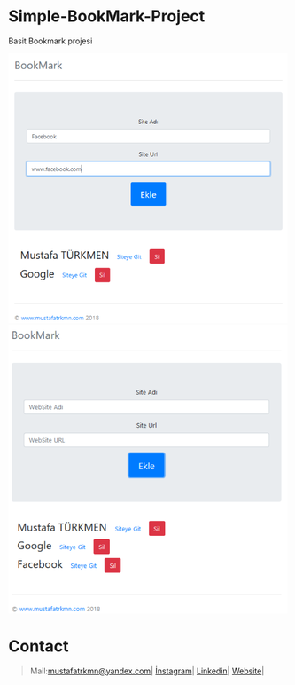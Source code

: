 # Simple-BookMark-Project
Basit Bookmark projesi

![1](./images/1.png)
![2](./images/2.png)


# Contact
> Mail:mustafatrkmn@yandex.com|
> [İnstagram](https://www.instagram.com/seniorturkmen)|
> [Linkedin](https://www.linkedin.com/seniorturkmen)|
> [Website](http://www.mustafatrkmn.com)|
